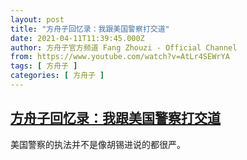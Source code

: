 ```yaml
---
layout: post
title: "方舟子回忆录：我跟美国警察打交道"
date: 2021-04-11T11:39:45.000Z
author: 方舟子官方频道 Fang Zhouzi - Official Channel
from: https://www.youtube.com/watch?v=AtLr4SEWrYA
tags: [ 方舟子 ]
categories: [ 方舟子 ]
---
```

<!--1618141185000-->
[方舟子回忆录：我跟美国警察打交道](https://www.youtube.com/watch?v=AtLr4SEWrYA)
------

<div>
美国警察的执法并不是像胡锡进说的都很严。
</div>
